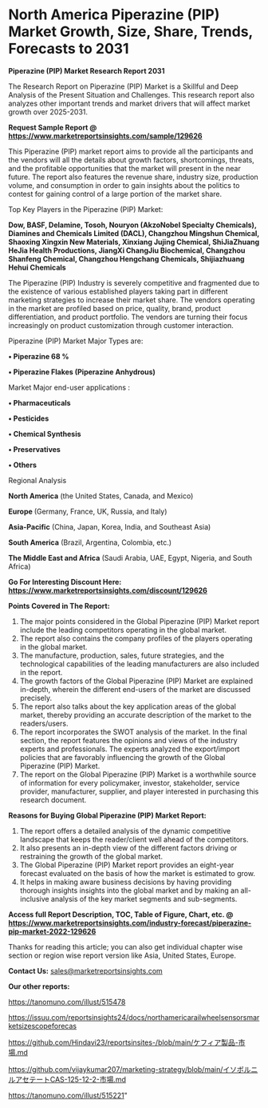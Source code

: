 # North America Piperazine (PIP) Market Growth, Size, Share, Trends, Forecasts to 2031

<strong>Piperazine (PIP) Market Research Report 2031</strong>

The Research Report on Piperazine (PIP) Market is a Skillful and Deep Analysis of the Present Situation and Challenges. This research report also analyzes other important trends and market drivers that will affect market growth over 2025-2031.

<strong>Request Sample Report @ <a href=https://www.marketreportsinsights.com/sample/129626>https://www.marketreportsinsights.com/sample/129626</a></strong>

This Piperazine (PIP) market report aims to provide all the participants and the vendors will all the details about growth factors, shortcomings, threats, and the profitable opportunities that the market will present in the near future. The report also features the revenue share, industry size, production volume, and consumption in order to gain insights about the politics to contest for gaining control of a large portion of the market share.

Top Key Players in the Piperazine (PIP) Market:

<strong>Dow, BASF, Delamine, Tosoh, Nouryon (AkzoNobel Specialty Chemicals), Diamines and Chemicals Limited (DACL), Changzhou Mingshun Chemical, Shaoxing Xingxin New Materials, Xinxiang Jujing Chemical, ShiJiaZhuang HeJia Health Productions, JiangXi ChangJiu Biochemical, Changzhou Shanfeng Chemical, Changzhou Hengchang Chemicals, Shijiazhuang Hehui Chemicals</strong>

The Piperazine (PIP) Industry is severely competitive and fragmented due to the existence of various established players taking part in different marketing strategies to increase their market share. The vendors operating in the market are profiled based on price, quality, brand, product differentiation, and product portfolio. The vendors are turning their focus increasingly on product customization through customer interaction.

Piperazine (PIP) Market Major Types are:

<strong>• Piperazine 68 %

• Piperazine Flakes (Piperazine Anhydrous)</strong>

Market Major end-user applications :

<strong>• Pharmaceuticals

• Pesticides

• Chemical Synthesis

• Preservatives

• Others</strong>

Regional Analysis

</u><strong><b>North America</b></strong> (the United States, Canada, and Mexico)

<strong><b>Europe </b></strong>(Germany, France, UK, Russia, and Italy)

<strong><b>Asia-Pacific</b></strong> (China, Japan, Korea, India, and Southeast Asia)

<strong><b>South America</b></strong> (Brazil, Argentina, Colombia, etc.)

<strong><b>The Middle East and Africa</b></strong> (Saudi Arabia, UAE, Egypt, Nigeria, and South Africa)

<strong>Go For Interesting Discount Here: <a href=https://www.marketreportsinsights.com/discount/129626>https://www.marketreportsinsights.com/discount/129626</a></strong>

<strong>Points Covered in The Report:</strong>
<ol>
  <li>The major points considered in the Global Piperazine (PIP) Market report include the leading competitors operating in the global market.</li>
  <li>The report also contains the company profiles of the players operating in the global market.</li>
  <li>The manufacture, production, sales, future strategies, and the technological capabilities of the leading manufacturers are also included in the report.</li>
  <li>The growth factors of the Global Piperazine (PIP) Market are explained in-depth, wherein the different end-users of the market are discussed precisely.</li>
  <li>The report also talks about the key application areas of the global market, thereby providing an accurate description of the market to the readers/users.</li>
  <li>The report incorporates the SWOT analysis of the market. In the final section, the report features the opinions and views of the industry experts and professionals. The experts analyzed the export/import policies that are favorably influencing the growth of the Global Piperazine (PIP) Market.</li>
  <li>The report on the Global Piperazine (PIP) Market is a worthwhile source of information for every policymaker, investor, stakeholder, service provider, manufacturer, supplier, and player interested in purchasing this research document.</li>
</ol>
<strong>Reasons for Buying Global Piperazine (PIP) Market Report:</strong>

<ol>
  <li>The report offers a detailed analysis of the dynamic competitive landscape that keeps the reader/client well ahead of the competitors.</li>
  <li>It also presents an in-depth view of the different factors driving or restraining the growth of the global market.</li>
  <li>The Global Piperazine (PIP) Market report provides an eight-year forecast evaluated on the basis of how the market is estimated to grow.</li>
  <li>It helps in making aware business decisions by having providing thorough insights insights into the global market and by making an all-inclusive analysis of the key market segments and sub-segments.</li>
</ol>
<strong>Access full Report Description, TOC, Table of Figure, Chart, etc. @ <a href=https://www.marketreportsinsights.com/industry-forecast/piperazine-pip-market-2022-129626>https://www.marketreportsinsights.com/industry-forecast/piperazine-pip-market-2022-129626</a></strong>


Thanks for reading this article; you can also get individual chapter wise section or region wise report version like Asia, United States, Europe.

<strong>Contact Us:</strong>
sales@marketreportsinsights.com

<strong>Our other reports:</strong>

<a href=https://tanomuno.com/illust/515478>https://tanomuno.com/illust/515478</a>

<a href=https://issuu.com/reportsinsights24/docs/northamericarailwheelsensorsmarketsizescopeforecas>https://issuu.com/reportsinsights24/docs/northamericarailwheelsensorsmarketsizescopeforecas</a>

<a href=https://github.com/Hindavi23/reportsinsites-/blob/main/ケフィア製品-市場.md>https://github.com/Hindavi23/reportsinsites-/blob/main/ケフィア製品-市場.md</a>

<a href=https://github.com/vijaykumar207/marketing-strategy/blob/main/イソボルニルアセテートCAS-125-12-2-市場.md>https://github.com/vijaykumar207/marketing-strategy/blob/main/イソボルニルアセテートCAS-125-12-2-市場.md</a>

<a href=https://tanomuno.com/illust/515221>https://tanomuno.com/illust/515221</a>"
